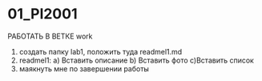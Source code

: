 # 01_PI2001

РАБОТАТЬ В ВЕТКЕ work
1) создать папку lab1, положить туда readmel1.md
2) readmel1:
    a) Вставить описание
    b) Вставить фото
    c)Вставить список
3) маякнуть мне по завершении работы

